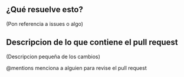 ## ¿Qué resuelve esto?
(Pon referencia a issues o algo)

## Descripcion de lo que contiene el pull request
(Descripcion pequeña de los cambios)

@mentions menciona a alguien para revise el pull request
